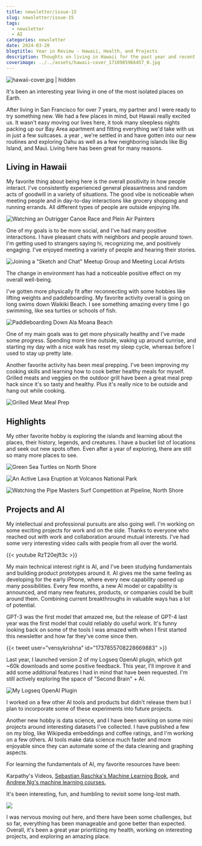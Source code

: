 ```yaml
---
title: newsletter/issue-15
slug: newsletter/issue-15
tags:
  - newsletter
  - AI
categories: newsletter
date: 2024-03-20
blogtitle: Year in Review - Hawaii, Health, and Projects
description: Thoughts on living in Hawaii for the past year and recent projects
coverimage: ../../assets/hawaii-cover_1710985966457_0.jpg
---
```


![hawaii-cover.jpg | hidden ](/assets/hawaii-cover_1710985966457_0.jpg)

It's been an interesting year living in one of the most isolated places on Earth.

After living in San Francisco for over 7 years, my partner and I were ready to try something new. We had a few places in mind, but Hawaii really excited us. It wasn't easy moving our lives here, it took many sleepless nights packing up our Bay Area apartment and fitting everything we'd take with us in just a few suitcases.  a year , we're settled in and have gotten into our new routines and exploring Oahu as well as a few neighboring islands like Big Island, and Maui. Living here has been great for many reasons.

## Living in Hawaii

My favorite thing about being here is the overall positivity in how people interact. I've consistently experienced general pleasantness and random acts of goodwill in a variety of situations. The good vibe is noticeable when meeting people and in day-to-day interactions like grocery shopping and running errands. All different types of people are outside enjoying life.

![Watching an Outrigger Canoe Race and Plein Air Painters](/assets/IMG_4299_1710986900237_0.jpg)

One of my goals is to be more social, and I've had many positive interactions. I have pleasant chats with neighbors and people around town. I'm getting used to strangers saying hi, recognizing me, and positively engaging. I've enjoyed meeting a variety of people and hearing their stories.

![Joining a "Sketch and Chat" Meetup Group and Meeting Local Artists](/assets/image_1710986995692_0.png)

The change in environment has had a noticeable positive effect on my overall well-being.

I've gotten more physically fit after reconnecting with some hobbies like lifting weights and paddleboarding. My favorite activity overall is going on long swims down Waikiki Beach. I see something amazing every time I go swimming, like sea turtles or schools of fish.

![Paddleboarding Down Ala Moana Beach](/assets/paddleboarding_1711152811205_0.jpeg)

One of my main goals was to get more physically healthy and I've made some progress. Spending more time outside, waking up around sunrise, and starting my day with a nice walk has reset my sleep cycle, whereas before I used to stay up pretty late.

Another favorite activity has been meal prepping. I've been improving my cooking skills and learning how to cook better healthy meals for myself. Grilled meats and veggies on the outdoor grill have been a great meal prep hack since it's so tasty and healthy. Plus it's really nice to be outside and hang out while cooking.

![Grilled Meat Meal Prep](/assets/IMG_2702_2_1710987614171_0.jpeg)

## Highlights

My other favorite hobby is exploring the islands and learning about the places, their history, legends, and creatures. I have a bucket list of locations and seek out new spots often. Even after a year of exploring, there are still so many more places to see.

![Green Sea Turtles on North Shore](/assets/turtle_1711156269341_0.jpg)

![An Active Lava Eruption at Volcanos National Park](/assets/big-island_1711154331451_0.jpg)

![Watching the Pipe Masters Surf Competition at Pipeline, North Shore](/assets/IMG_3510_1710987442862_0.jpg)

## Projects and AI

My intellectual and professional pursuits are also going well. I'm working on some exciting projects for work and on the side. Thanks to everyone who reached out with work and collaboration around mutual interests. I've had some very interesting video calls with people from all over the world.

{{< youtube RzT20ejft3c >}}

My main technical interest right  is AI, and I've been studying fundamentals and building product prototypes around it. AI gives me the same feeling as developing for the early iPhone, where every new capability opened up many possibilities. Every few months, a new AI model or capability is announced, and many new features, products, or companies could be built around them. Combining current breakthroughs in valuable ways has a lot of potential.

GPT-3 was the first model that amazed me, but the release of GPT-4 last year was the first model that could reliably do useful work. It's funny looking back on some of the tools I was amazed with when I first started this newsletter and how far they've come since then.

{{< tweet user="vensykrishna" id="1737855708228669883" >}}

Last year, I launched version 2 of my Logseq OpenAI plugin, which got ~60k downloads and some positive feedback. This year, I'll improve it and add some additional features I had in mind that have been requested. I'm still actively exploring the space of "Second Brain" + AI.

![My Logseq OpenAI Plugin](/assets/image_1710988241968_0.png)

I worked on a few other AI tools and products but didn't release them but I plan to incorporate some of these experiments into future projects.

Another new hobby is data science, and I have been working on some mini projects around interesting datasets I've collected. I have published a few on my blog, like Wikipedia embeddings and coffee ratings, and I'm working on a few others. AI tools make data science much faster and more enjoyable since they can automate some of the data cleaning and graphing aspects.

For learning the fundamentals of AI, my favorite resources have been:

Karpathy's Videos, [Sebastian Raschka's Machine Learning Book](https://www.amazon.com/Sebastian-Raschka/e/B00J1DHHFS/ref=dp_byline_cont_ebooks_1), and [Andrew Ng's machine learning courses.](https://www.deeplearning.ai/)

It's been interesting, fun, and humbling to revisit some long-lost math.

![ ](/assets/mathml_1711158317502_0.png)

I was nervous moving out here, and there have been some challenges, but so far, everything has been manageable and gone better than expected. Overall, it's been a great year prioritizing my health, working on interesting projects, and exploring an amazing place.

